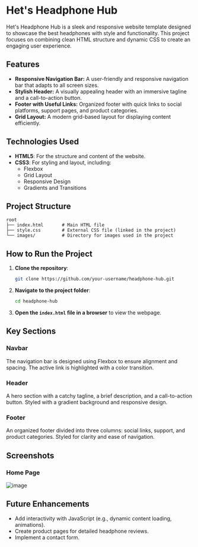 # Het's Headphone Hub

Het's Headphone Hub is a sleek and responsive website template designed to showcase the best headphones with style and functionality. This project focuses on combining clean HTML structure and dynamic CSS to create an engaging user experience.

## Features

- **Responsive Navigation Bar:** A user-friendly and responsive navigation bar that adapts to all screen sizes.
- **Stylish Header:** A visually appealing header with an immersive tagline and a call-to-action button.
- **Footer with Useful Links:** Organized footer with quick links to social platforms, support pages, and product categories.
- **Grid Layout:** A modern grid-based layout for displaying content efficiently.

## Technologies Used

- **HTML5**: For the structure and content of the website.
- **CSS3**: For styling and layout, including:
  - Flexbox
  - Grid Layout
  - Responsive Design
  - Gradients and Transitions

## Project Structure

```
root
├── index.html       # Main HTML file
├── style.css        # External CSS file (linked in the project)
└── images/          # Directory for images used in the project
```

## How to Run the Project

1. **Clone the repository**:
   ```bash
   git clone https://github.com/your-username/headphone-hub.git
   ```

2. **Navigate to the project folder**:
   ```bash
   cd headphone-hub
   ```

3. **Open the `index.html` file in a browser** to view the webpage.

## Key Sections

### Navbar
The navigation bar is designed using Flexbox to ensure alignment and spacing. The active link is highlighted with a color transition.

### Header
A hero section with a catchy tagline, a brief description, and a call-to-action button. Styled with a gradient background and responsive design.

### Footer
An organized footer divided into three columns: social links, support, and product categories. Styled for clarity and ease of navigation.

## Screenshots

### Home Page
![image](https://github.com/user-attachments/assets/8be20e32-16e5-4683-90cb-c6a07e93d203)

## Future Enhancements
- Add interactivity with JavaScript (e.g., dynamic content loading, animations).
- Create product pages for detailed headphone reviews.
- Implement a contact form.


